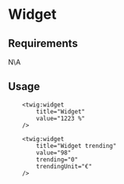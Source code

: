 # Widget

## Requirements

N\A

## Usage

```twig
    <twig:widget
        title="Widget"
        value="1223 %"
    />
    
    <twig:widget
        title="Widget trending"
        value="98"
        trending="0"
        trendingUnit="€"
    />
```
